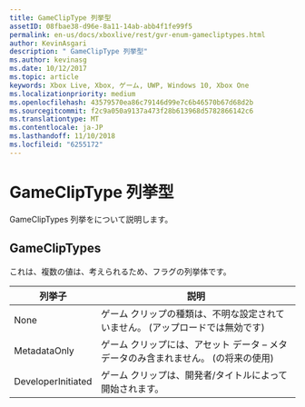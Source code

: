 ```yaml
---
title: GameClipType 列挙型
assetID: 08fbae38-d96e-8a11-14ab-abb4f1fe99f5
permalink: en-us/docs/xboxlive/rest/gvr-enum-gamecliptypes.html
author: KevinAsgari
description: " GameClipType 列挙型"
ms.author: kevinasg
ms.date: 10/12/2017
ms.topic: article
keywords: Xbox Live, Xbox, ゲーム, UWP, Windows 10, Xbox One
ms.localizationpriority: medium
ms.openlocfilehash: 43579570ea86c79146d99e7c6b46570b67d68d2b
ms.sourcegitcommit: f2c9a050a9137a473f28b613968d5782866142c6
ms.translationtype: MT
ms.contentlocale: ja-JP
ms.lasthandoff: 11/10/2018
ms.locfileid: "6255172"
---
```

# <a name="gamecliptype-enumeration"></a>GameClipType 列挙型
GameClipTypes 列挙をについて説明します。 
<a id="ID4ET"></a>

 
## <a name="gamecliptypes"></a>GameClipTypes
 
これは、複数の値は、考えられるため、フラグの列挙体です。
 
| <b>列挙子</b>| <b>説明</b>| 
| --- | --- | 
| None| ゲーム クリップの種類は、不明な設定されていません。 (アップロードでは無効です)| 
| MetadataOnly| ゲーム クリップには、アセット データ – メタデータのみ含まれません。 (の将来の使用)| 
| DeveloperInitiated| ゲーム クリップは、開発者/タイトルによって開始されます。| 
  